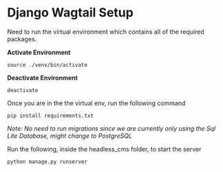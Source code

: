 # Django Wagtail Setup
Need to run the virtual environment which contains all of the required packages.

**Activate Environment**

```source ./venv/bin/activate```

**Deactivate Environment**

```deactivate```

Once you are in the the virtual env, run the following command

```pip install requirements.txt```

_Note: No need to run migrations since we are currently only using the Sql Lite Database, might change to PostgreSQL_

Run the following, inside the headless_cms folder, to start the server

```python manage.py runserver```
